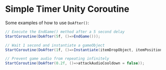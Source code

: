 # Simple Timer Unity Coroutine

Some examples of how to use `DoAfter()`:

```csharp
// Execute the EndGame() method after a 5 second delay
StartCoroutine(DoAfter(5f, ()=>EndGame()));

// Wait 1 second and instantiate a gameObject
StartCoroutine(DoAfter(1f, ()=>Instantiate(itemDropObject, itemPosition, Quaternion.identity)));

// Prevent game audio from repeating infinitely
StartCoroutine(DoAfter(0.2f, ()=>attackAudioCooldown = false));
```
